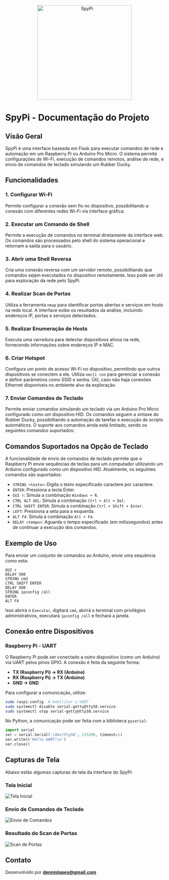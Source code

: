 <div align="center">
  <img src="SpyPi.png" alt="SpyPi" width="300">
</div>

# SpyPi - Documentação do Projeto
## Visão Geral
SpyPi é uma interface baseada em Flask para executar comandos de rede e automação em um Raspberry Pi ou Arduino Pro Micro. O sistema permite configurações de Wi-Fi, execução de comandos remotos, análise de rede, e envio de comandos de teclado simulando um Rubber Ducky.

## Funcionalidades

### 1. Configurar Wi-Fi
Permite configurar a conexão sem fio no dispositivo, possibilitando a conexão com diferentes redes Wi-Fi via interface gráfica.

### 2. Executar um Comando de Shell
Permite a execução de comandos no terminal diretamente da interface web. Os comandos são processados pelo shell do sistema operacional e retornam a saída para o usuário.

### 3. Abrir uma Shell Reversa
Cria uma conexão reversa com um servidor remoto, possibilitando que comandos sejam executados no dispositivo remotamente. Isso pode ser útil para exploração da rede pelo SpyPi.

### 4. Realizar Scan de Portas
Utiliza a ferramenta `nmap` para identificar portas abertas e serviços em hosts na rede local. A interface exibe os resultados da análise, incluindo endereços IP, portas e serviços detectados.

### 5. Realizar Enumeração de Hosts
Executa uma varredura para detectar dispositivos ativos na rede, fornecendo informações sobre endereços IP e MAC.

### 6. Criar Hotspot
Configura um ponto de acesso Wi-Fi no dispositivo, permitindo que outros dispositivos se conectem a ele. Utiliza `nmcli con` para gerenciar a conexão e definir parâmetros como SSID e senha. Útil, caso não haja conexões Ethernet disponíveis no ambiente alvo da exploração.

### 7. Enviar Comandos de Teclado
Permite enviar comandos simulando um teclado via um Arduino Pro Micro configurado como um dispositivo HID. Os comandos seguem a sintaxe do Rubber Ducky, possibilitando a automação de tarefas e execução de scripts automáticos. O suporte aos comandos ainda está limitado, sendo os seguintes comandos suportados:

## Comandos Suportados na Opção de Teclado
A funcionalidade de envio de comandos de teclado permite que o Raspberry Pi envie sequências de teclas para um computador utilizando um Arduino configurado como um dispositivo HID. Atualmente, os seguintes comandos são suportados:

- `STRING <texto>`: Digita o texto especificado caractere por caractere.
- `ENTER`: Pressiona a tecla Enter.
- `GUI r`: Simula a combinação `Windows + R`.
- `CTRL ALT DEL`: Simula a combinação `Ctrl + Alt + Del`.
- `CTRL SHIFT ENTER`: Simula a combinação `Ctrl + Shift + Enter`.
- `LEFT`: Pressiona a seta para a esquerda.
- `ALT F4`: Simula a combinação `Alt + F4`.
- `DELAY <tempo>`: Aguarda o tempo especificado (em milissegundos) antes de continuar a execução dos comandos.

## Exemplo de Uso
Para enviar um conjunto de comandos ao Arduino, envie uma sequência como esta:
```
GUI r
DELAY 500
STRING cmd
CTRL SHIFT ENTER
DELAY 500
STRING ipconfig /all
ENTER
ALT F4
```
Isso abrirá o `Executar`, digitará `cmd`, abrirá o terminal com privilégios administrativos, executará `ipconfig /all` e fechará a janela.



## Conexão entre Dispositivos

### Raspberry Pi - UART
O Raspberry Pi pode ser conectado a outro dispositivo (como um Arduino) via UART pelos pinos GPIO. A conexão é feita da seguinte forma:
- **TX (Raspberry Pi) -> RX (Arduino)**
- **RX (Raspberry Pi) -> TX (Arduino)**
- **GND -> GND**

Para configurar a comunicação, utilize:
```bash
sudo raspi-config  # Habilitar a UART
sudo systemctl disable serial-getty@ttyS0.service
sudo systemctl stop serial-getty@ttyS0.service
```
No Python, a comunicação pode ser feita com a biblioteca `pyserial`:
```python
import serial
ser = serial.Serial('/dev/ttyS0', 115200, timeout=1)
ser.write(b'Hello UART!\n')
ser.close()
```

## Capturas de Tela
Abaixo estão algumas capturas de tela da interface do SpyPi:

### Tela Inicial
![Tela Inicial](image_1.png)

### Envio de Comandos de Teclado
![Envio de Comandos](image_2.png)

### Resultado do Scan de Portas
![Scan de Portas](image_3.png)

## Contato
Desenvolvido por **dennislopes@gmail.com**

